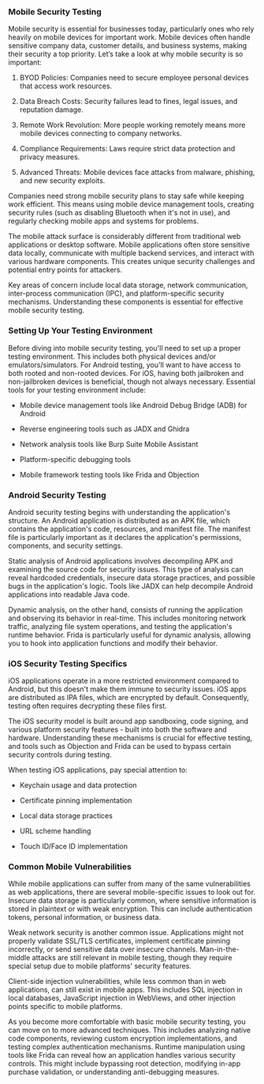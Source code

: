 <h3>Mobile Security Testing</h3>

Mobile security is essential for businesses today, particularly ones who rely heavily on mobile devices for important work. Mobile devices often handle sensitive company data, customer details, and business systems, making their security a top priority. Let’s take a look at why mobile security is so important:

1. BYOD Policies: Companies need to secure employee personal devices that access work resources.

2. Data Breach Costs: Security failures lead to fines, legal issues, and reputation damage.

3. Remote Work Revolution: More people working remotely means more mobile devices connecting to company networks.

4. Compliance Requirements: Laws require strict data protection and privacy measures.

5. Advanced Threats: Mobile devices face attacks from malware, phishing, and new security exploits.

Companies need strong mobile security plans to stay safe while keeping work efficient. This means using mobile device management tools, creating security rules (such as disabling Bluetooth when it's not in use), and regularly checking mobile apps and systems for problems.

The mobile attack surface is considerably different from traditional web applications or desktop software. Mobile applications often store sensitive data locally, communicate with multiple backend services, and interact with various hardware components. This creates unique security challenges and potential entry points for attackers.

Key areas of concern include local data storage, network communication, inter-process communication (IPC), and platform-specific security mechanisms. Understanding these components is essential for effective mobile security testing.

<h3>Setting Up Your Testing Environment</h3>

Before diving into mobile security testing, you'll need to set up a proper testing environment. This includes both physical devices and/or emulators/simulators. For Android testing, you'll want to have access to both rooted and non-rooted devices. For iOS, having both jailbroken and non-jailbroken devices is beneficial, though not always necessary. Essential tools for your testing environment include:

- Mobile device management tools like Android Debug Bridge (ADB) for Android

- Reverse engineering tools such as JADX and Ghidra

- Network analysis tools like Burp Suite Mobile Assistant

- Platform-specific debugging tools

- Mobile framework testing tools like Frida and Objection

<h3>Android Security Testing</h3>

Android security testing begins with understanding the application's structure. An Android application is distributed as an APK file, which contains the application's code, resources, and manifest file. The manifest file is particularly important as it declares the application's permissions, components, and security settings.

Static analysis of Android applications involves decompiling APK and examining the source code for security issues. This type of analysis can reveal hardcoded credentials, insecure data storage practices, and possible bugs in the application's logic. Tools like JADX can help decompile Android applications into readable Java code.

Dynamic analysis, on the other hand, consists of running the application and observing its behavior in real-time. This includes monitoring network traffic, analyzing file system operations, and testing the application's runtime behavior. Frida is particularly useful for dynamic analysis, allowing you to hook into application functions and modify their behavior.

<h3> iOS Security Testing Specifics</h3>

iOS applications operate in a more restricted environment compared to Android, but this doesn't make them immune to security issues. iOS apps are distributed as IPA files, which are encrypted by default. Consequently, testing often requires decrypting these files first.

The iOS security model is built around app sandboxing, code signing, and various platform security features - built into both the software and hardware. Understanding these mechanisms is crucial for effective testing, and tools such as Objection and Frida can be used to bypass certain security controls during testing.

When testing iOS applications, pay special attention to:

- Keychain usage and data protection

- Certificate pinning implementation

- Local data storage practices

- URL scheme handling

- Touch ID/Face ID implementation

<h3> Common Mobile Vulnerabilities</h3>

While mobile applications can suffer from many of the same vulnerabilities as web applications, there are several mobile-specific issues to look out for. Insecure data storage is particularly common, where sensitive information is stored in plaintext or with weak encryption. This can include authentication tokens, personal information, or business data.

Weak network security is another common issue. Applications might not properly validate SSL/TLS certificates, implement certificate pinning incorrectly, or send sensitive data over insecure channels. Man-in-the-middle attacks are still relevant in mobile testing, though they require special setup due to mobile platforms' security features.

Client-side injection vulnerabilities, while less common than in web applications, can still exist in mobile apps. This includes SQL injection in local databases, JavaScript injection in WebViews, and other injection points specific to mobile platforms.

As you become more comfortable with basic mobile security testing, you can move on to more advanced techniques. This includes analyzing native code components, reviewing custom encryption implementations, and testing complex authentication mechanisms. Runtime manipulation using tools like Frida can reveal how an application handles various security controls. This might include bypassing root detection, modifying in-app purchase validation, or understanding anti-debugging measures.
